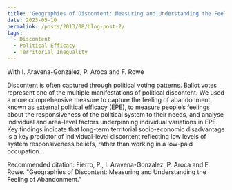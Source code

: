```yaml
---
title: 'Geographies of Discontent: Measuring and Understanding the Feeling of Abandonment'
date: 2023-05-10
permalink: /posts/2013/08/blog-post-2/
tags:
  - Discontent
  - Political Efficacy
  - Territorial Inequality
---
```

With I. Aravena-González, P. Aroca and F. Rowe

Discontent is often captured through political voting patterns. Ballot votes represent one of the multiple manifestations of political discontent. We used a more comprehensive measure to capture the feeling of abandonment, known as external political efficacy (EPE), to measure people’s feelings about the responsiveness of the political system to their needs, and analyse individual and area-level factors underpinning individual variations in EPE. Key findings indicate that long-term territorial socio-economic disadvantage is a key predictor of individual-level discontent reflecting low levels of system responsiveness beliefs, rather than working in a low-paid occupation.

Recommended citation: Fierro, P., I. Aravena-Gonzalez, P. Aroca and F. Rowe. "Geographies of Discontent: Measuring and Understanding the Feeling of Abandonment." 





